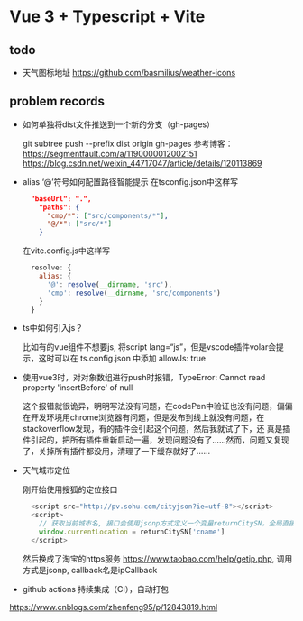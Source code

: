 # Vue 3 + Typescript + Vite

## todo

- 天气图标地址 https://github.com/basmilius/weather-icons

## problem records

- 如何单独将dist文件推送到一个新的分支（gh-pages）

  git subtree push --prefix dist origin gh-pages
  参考博客：
  https://segmentfault.com/a/1190000012002151
  https://blog.csdn.net/weixin_44717047/article/details/120113869

- alias ‘@’符号如何配置路径智能提示
  在tsconfig.json中这样写

  ```json
    "baseUrl": ".",
      "paths": {
        "cmp/*": ["src/components/*"],
        "@/*": ["src/*"]
      }
  ```

  在vite.config.js中这样写

  ```js
    resolve: {
      alias: {
        '@': resolve(__dirname, 'src'),
        'cmp': resolve(__dirname, 'src/components')
      }
    }
  ```

- ts中如何引入js？

  比如有的vue组件不想要js, 将script lang=“js”，但是vscode插件volar会提示，这时可以在 ts.config.json 中添加 allowJs: true
  
- 使用vue3时，对对象数组进行push时报错，TypeError: Cannot read property 'insertBefore' of null

  这个报错就很诡异，明明写法没有问题，在codePen中验证也没有问题，偏偏在开发环境用chrome浏览器有问题，但是发布到线上就没有问题，在stackoverflow发现，有的插件会引起这个问题，然后我就试了下，还 真是插件引起的，把所有插件重新启动一遍，发现问题没有了......然而，问题又复现了，关掉所有插件都没用，清理了一下缓存就好了......

- 天气城市定位

  刚开始使用搜狐的定位接口

  ```js
    <script src="http://pv.sohu.com/cityjson?ie=utf-8"></script>
    <script>
      // 获取当前城市名, 接口会使用jsonp方式定义一个变量returnCitySN，全局直接使用
      window.currentLocation = returnCitySN['cname']
    </script>

  ```

  然后换成了淘宝的https服务 https://www.taobao.com/help/getip.php, 调用方式是jsonp, callback名是ipCallback
  
 - github actions 持续集成（CI），自动打包
 
  https://www.cnblogs.com/zhenfeng95/p/12843819.html
